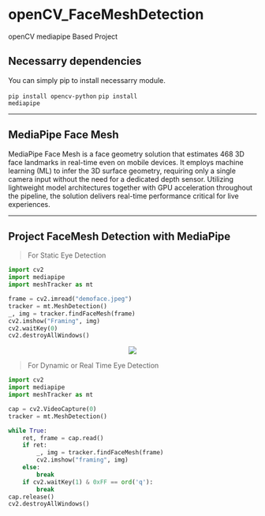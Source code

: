 # openCV_FaceMeshDetection
openCV mediapipe Based Project

## Necessarry dependencies
<p> You can simply pip to install necessarry module. </p>

<code>pip install opencv-python</code>
<code>pip install mediapipe</code>

-----------------------------------
MediaPipe Face Mesh
-----------------------------------

<p>MediaPipe Face Mesh is a face geometry solution that estimates 468 3D face landmarks in real-time even on mobile devices. It employs machine learning (ML) to infer the 3D surface geometry, requiring only a single camera input without the need for a dedicated depth sensor. Utilizing lightweight model architectures together with GPU acceleration throughout the pipeline, the solution delivers real-time performance critical for live experiences.</p>

---------------------------------------------------
Project FaceMesh Detection with MediaPipe
---------------------------------------------------

> For Static Eye Detection 

```python
import cv2
import mediapipe
import meshTracker as mt

frame = cv2.imread("demoface.jpeg")
tracker = mt.MeshDetection()
_, img = tracker.findFaceMesh(frame)
cv2.imshow("Framing", img)
cv2.waitKey(0)
cv2.destroyAllWindows()
```

<p align = "center">
    <img src = "https://github.com/Raihan-009/openCV_FaceMeshDetection/blob/main/results/staticFaceMeshDetection.png">
</p>


> For Dynamic or Real Time Eye Detection

```python
import cv2
import mediapipe
import meshTracker as mt

cap = cv2.VideoCapture(0)
tracker = mt.MeshDetection()

while True:
    ret, frame = cap.read()
    if ret:
        _, img = tracker.findFaceMesh(frame)
        cv2.imshow("framing", img)
    else:
        break
    if cv2.waitKey(1) & 0xFF == ord('q'):
        break
cap.release()
cv2.destroyAllWindows()
```

